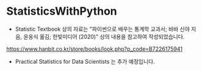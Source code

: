 # StatisticsWithPython

- Statistic Textbook 상의 자료는 "파이썬으로 배우는 통계학 교과서; 바바 신야 지음, 윤옹식 옮김; 한빛미디어 (2020)" 상의 내용을 참고하여 작성되었습니다.

https://www.hanbit.co.kr/store/books/look.php?p_code=B7226175941

- Practical Statistics for Data Scientists 는 추가 예정입니다.
